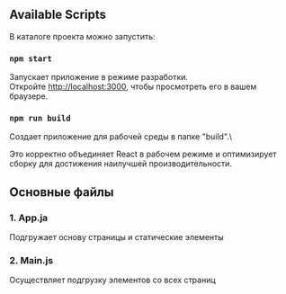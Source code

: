 
## Available Scripts

В каталоге проекта можно запустить:

### `npm start`

Запускает приложение в режиме разработки.\
Откройте [http://localhost:3000](http://localhost:3000), чтобы просмотреть его в вашем браузере.

### `npm run build`

Создает приложение для рабочей среды в папке "build".\

Это корректно объединяет React в рабочем режиме и оптимизирует сборку для достижения наилучшей производительности.

## Основные файлы 

### 1. App.ja

Подгружает основу страницы и статические элементы

### 2. Main.js

Осуществляет подгрузку элементов со всех страниц  



